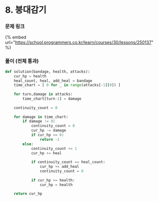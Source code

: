 # 8. 붕대감기

### 문제 링크

{% embed url="https://school.programmers.co.kr/learn/courses/30/lessons/250137" %}

### 풀이 (전체 통과)

```python
def solution(bandage, health, attacks):
    cur_hp = health
    heal_count, heal, add_heal = bandage
    time_chart = [ 0 for _ in range(attacks[-1][0]) ]
    
    for turn,damage in attacks:
        time_chart[turn-1] = damage
    
    continuity_count = 0
        
    for damage in time_chart:
        if damage != 0:
            continuity_count = 0
            cur_hp -= damage
            if cur_hp <= 0:
                return -1
        else:
            continuity_count += 1
            cur_hp += heal
            
            if continuity_count == heal_count:
                cur_hp += add_heal
                continuity_count = 0
            
            if cur_hp >= health:
                cur_hp = health
        
    return cur_hp
        
```
